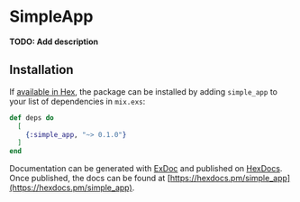 # SimpleApp

**TODO: Add description**

## Installation

If [available in Hex](https://hex.pm/docs/publish), the package can be installed
by adding `simple_app` to your list of dependencies in `mix.exs`:

```elixir
def deps do
  [
    {:simple_app, "~> 0.1.0"}
  ]
end
```

Documentation can be generated with [ExDoc](https://github.com/elixir-lang/ex_doc)
and published on [HexDocs](https://hexdocs.pm). Once published, the docs can
be found at [https://hexdocs.pm/simple_app](https://hexdocs.pm/simple_app).

